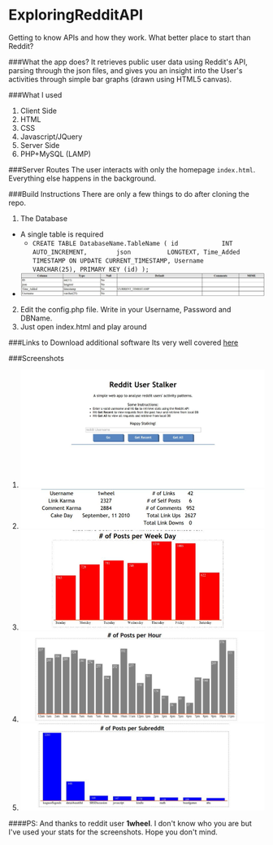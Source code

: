 # ExploringRedditAPI
Getting to know APIs and how they work. What better place to start than Reddit?

###What the app does?
It retrieves public user data using Reddit's API, parsing through the json files, and gives you an insight into the User's activities through simple bar graphs (drawn using HTML5 canvas).

###What I used
1. Client Side
  1. HTML
  2. CSS
  3. Javascript/JQuery
2. Server Side
  1. PHP+MySQL (LAMP)

###Server Routes
The user interacts with only the homepage `index.html`. Everything else happens in the background.

###Build Instructions
There are only a few things to do after cloning the repo.
1. The Database
  - A single table is required
    - `CREATE TABLE DatabaseName.TableName (
      id            INT AUTO_INCREMENT,       
      json          LONGTEXT,
      Time_Added    TIMESTAMP ON UPDATE CURRENT_TIMESTAMP,
      Username      VARCHAR(25),
      PRIMARY KEY (id)
      );`
  - ![My table](images/myTable.jpg)
2. Edit the config.php file. Write in your Username, Password and DBName.
3. Just open index.html and play around

###Links to Download additional software
Its very well covered [here](https://www.digitalocean.com/community/tutorials/how-to-install-linux-apache-mysql-php-lamp-stack-on-ubuntu)

###Screenshots
1. ![Home](images/Home.jpg)
2. ![stats](images/stats.jpg)
3. ![Distribution by Days of Week](images/perWeek.jpg)
4. ![Distribution by Hour of Day](images/perHour.jpg)
5. ![Distribution by Subreddit](images/perSub.jpg) 


####PS: And thanks to reddit user **1wheel**. I don't know who you are but I've used your stats for the screenshots. Hope you don't mind.



